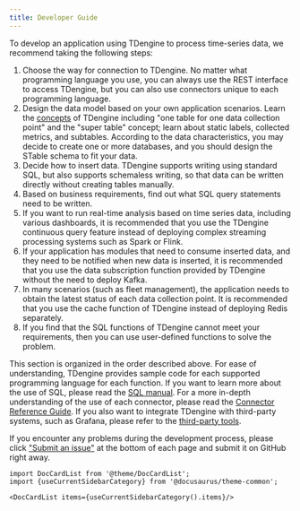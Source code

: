 ```yaml
---
title: Developer Guide
---
```


To develop an application using TDengine to process time-series data, we recommend taking the following steps:

1. Choose the way for connection to TDengine. No matter what programming language you use, you can always use the REST interface to access TDengine, but you can also use connectors unique to each programming language.
2. Design the data model based on your own application scenarios. Learn the [concepts](/concept/) of TDengine including "one table for one data collection point" and the "super table" concept; learn about static labels, collected metrics, and subtables. According to the data characteristics, you may decide to create one or more databases, and you should design the STable schema to fit your data.
3. Decide how to insert data. TDengine supports writing using standard SQL, but also supports schemaless writing, so that data can be written directly without creating tables manually.
4. Based on business requirements, find out what SQL query statements need to be written.
5. If you want to run real-time analysis based on time series data, including various dashboards, it is recommended that you use the TDengine continuous query feature instead of deploying complex streaming processing systems such as Spark or Flink.
6. If your application has modules that need to consume inserted data, and they need to be notified when new data is inserted, it is recommended that you use the data subscription function provided by TDengine without the need to deploy Kafka.
7. In many scenarios (such as fleet management), the application needs to obtain the latest status of each data collection point. It is recommended that you use the cache function of TDengine instead of deploying Redis separately.
8. If you find that the SQL functions of TDengine cannot meet your requirements, then you can use user-defined functions to solve the problem.

This section is organized in the order described above. For ease of understanding, TDengine provides sample code for each supported programming language for each function. If you want to learn more about the use of SQL, please read the [SQL manual](/taos-sql/). For a more in-depth understanding of the use of each connector, please read the [Connector Reference Guide](/reference/connector/). If you also want to integrate TDengine with third-party systems, such as Grafana, please refer to the [third-party tools](/third-party/).

If you encounter any problems during the development process, please click ["Submit an issue"](https://github.com/taosdata/TDengine/issues/new/choose) at the bottom of each page and submit it on GitHub right away.

```mdx-code-block
import DocCardList from '@theme/DocCardList';
import {useCurrentSidebarCategory} from '@docusaurus/theme-common';

<DocCardList items={useCurrentSidebarCategory().items}/>
```
